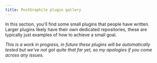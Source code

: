 ```yaml
---
title: PostGraphile plugin gallery
---
```


In this section, you'll find some small plugins that people have written. Larger plugins likely have their own dedicated repositories, these are typically just examples of how to achieve a small goal.

_This is a work in progress, in future these plugins will be automatically tested but we've not got quite that far yet, so my apologies if you come across any issues._

